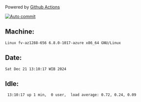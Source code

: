 Powered by [Github Actions](https://github.com/features/actions)

[![Auto commit](https://github.com/hiage/workstation/workflows/Auto%20commit/badge.svg)](https://github.com/hiage/workstation/actions?query=workflow%3A%22Auto+commit%22)

## Machine:
```
Linux fv-az1288-656 6.8.0-1017-azure x86_64 GNU/Linux
```
## Date:
```
Sat Dec 21 13:10:17 WIB 2024
```
## Idle:
```
 13:10:17 up 1 min,  0 user,  load average: 0.72, 0.24, 0.09
```
